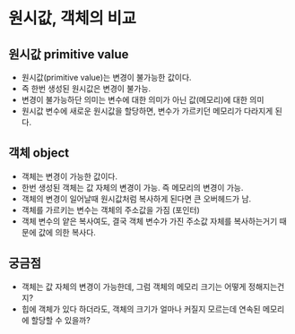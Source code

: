 # 원시값, 객체의 비교

## 원시값 primitive value
* 원시값(primitive value)는 변경이 불가능한 값이다.
* 즉 한번 생성된 원시값은 변경이 불가능.
* 변경이 불가능하단 의미는 변수에 대한 의미가 아닌 값(메모리)에 대한 의미
* 원시값 변수에 새로운 원시값을 할당하면, 변수가 가르키던 메모리가 다라지게 된다.

## 객체 object
* 객체는 변경이 가능한 값이다.
* 한번 생성된 객체는 값 자체의 변경이 가능. 즉 메모리의 변경이 가능.
* 객체의 변경이 일어날때 원시값처럼 복사하게 된다면 큰 오버헤드가 남.
* 객체를 가르키는 변수는 객체의 주소값을 가짐 (포인터)
* 객체 변수의 얕은 복사여도, 결국 객체 변수가 가진 주소값 자체를 복사하는거기 때문에 값에 의한 복사다.

## 궁금점
* 객체는 값 자체의 변경이 가능한데, 그럼 객체의 메모리 크기는 어떻게 정해지는건지?
* 힙에 객체가 있다 하더라도, 객체의 크기가 얼마나 커질지 모르는데 연속된 메모리에 할당할 수 있을까?
